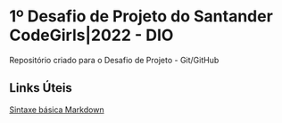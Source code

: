 # 1º Desafio de Projeto do Santander CodeGirls|2022 - DIO
Repositório criado para o Desafio de Projeto - Git/GitHub

## Links Úteis
[Sintaxe básica Markdown](https://www.markdownguide.org/basic-syntax/)
